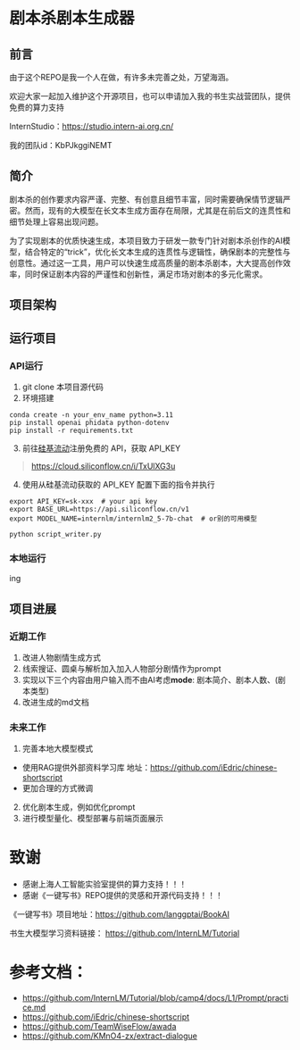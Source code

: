 # 剧本杀剧本生成器
## 前言
由于这个REPO是我一个人在做，有许多未完善之处，万望海涵。

欢迎大家一起加入维护这个开源项目，也可以申请加入我的书生实战营团队，提供免费的算力支持

InternStudio：https://studio.intern-ai.org.cn/

我的团队id：KbPJkggiNEMT
## 简介
剧本杀的创作要求内容严谨、完整、有创意且细节丰富，同时需要确保情节逻辑严密。然而，现有的大模型在长文本生成方面存在局限，尤其是在前后文的连贯性和细节处理上容易出现问题。

为了实现剧本的优质快速生成，本项目致力于研发一款专门针对剧本杀创作的AI模型，结合特定的“trick”，优化长文本生成的连贯性与逻辑性，确保剧本的完整性与创意性。通过这一工具，用户可以快速生成高质量的剧本杀剧本，大大提高创作效率，同时保证剧本内容的严谨性和创新性，满足市场对剧本的多元化需求。

## 项目架构 

## 运行项目
### API运行
1. git clone 本项目源代码
2. 环境搭建
```
conda create -n your_env_name python=3.11
pip install openai phidata python-dotenv
pip install -r requirements.txt
```
3. 前往[硅基流动](https://cloud.siliconflow.cn/i/TxUlXG3u)注册免费的 API，获取 API_KEY
> https://cloud.siliconflow.cn/i/TxUlXG3u

4. 使用从硅基流动获取的 API_KEY 配置下面的指令并执行
```
export API_KEY=sk-xxx  # your api key
export BASE_URL=https://api.siliconflow.cn/v1
export MODEL_NAME=internlm/internlm2_5-7b-chat  # or别的可用模型

python script_writer.py
```
### 本地运行
ing
## 项目进展
### 近期工作
1. 改进人物剧情生成方式
2. 线索搜证、圆桌与解析加入加入人物部分剧情作为prompt
3. 实现以下三个内容由用户输入而不由AI考虑**mode**:
剧本简介、剧本人数、(剧本类型)
4. 改进生成的md文档
### 未来工作
1. 完善本地大模型模式
-  使用RAG提供外部资料学习库  地址：https://github.com/iEdric/chinese-shortscript
-  更加合理的方式微调
2. 优化剧本生成，例如优化prompt
3. 进行模型量化、模型部署与前端页面展示

# 致谢
- 感谢上海人工智能实验室提供的算力支持！！！
- 感谢《一键写书》REPO提供的灵感和开源代码支持！！！

《一键写书》项目地址：https://github.com/langgptai/BookAI

书生大模型学习资料链接：
https://github.com/InternLM/Tutorial

# 参考文档：
- https://github.com/InternLM/Tutorial/blob/camp4/docs/L1/Prompt/practice.md
- https://github.com/iEdric/chinese-shortscript
- https://github.com/TeamWiseFlow/awada
- https://github.com/KMnO4-zx/extract-dialogue
